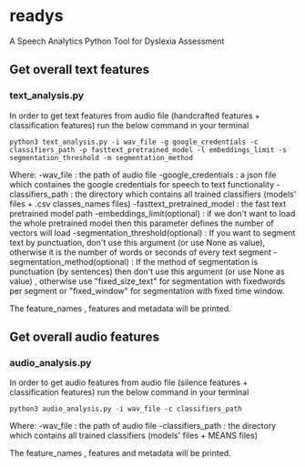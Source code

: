 # readys
A Speech Analytics Python Tool for Dyslexia Assessment  

## Get overall text features 
### text_analysis.py 
In order to get text features from audio file (handcrafted features + classification features) run the below command in your terminal 
```
python3 text_analysis.py -i wav_file -g google_credentials -c classifiers_path -p fasttext_pretrained_model -l embeddings_limit -s segmentation_threshold -m segmentation_method

```
Where: 
-wav_file : the path of audio file 
-google_credentials : a json file which containes the google credentials for speech to text functionality 
-classifiers_path : the directory which contains all trained classifiers (models' files + .csv classes_names files)
-fasttext_pretrained_model : the fast text pretrained model path 
-embeddings_limit(optional) : if we don't want to load the whole pretrained model then this parameter defines the number of vectors will load 
-segmentation_threshold(optional) : If you want to segment text by punctuation, don't use this argument (or use None as value), otherwise it is the number of words or seconds of every text segment 
-segmentation_method(optional) : If the method of segmentation is punctuation (by sentences) then don't use this argument (or use None as value) , otherwise use "fixed_size_text" for segmentation with fixedwords per segment or "fixed_window" for segmentation with fixed time window. 

The feature_names , features and metadata will be printed. 

## Get overall audio features
### audio_analysis.py 
In order to get audio features from audio file (silence features + classification features) run the below command in your terminal 
```
python3 audio_analysis.py -i wav_file -c classifiers_path

```
Where: 
-wav_file : the path of audio file 
-classifiers_path : the directory which contains all trained classifiers (models' files + MEANS files) 

The feature_names , features and metadata will be printed. 
